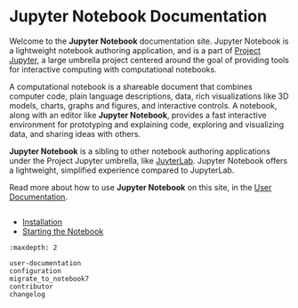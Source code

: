 # Jupyter Notebook Documentation

Welcome to the **Jupyter Notebook** documentation site. Jupyter Notebook is
a lightweight notebook authoring application, and is a part of [Project
Jupyter](https://docs.jupyter.org/en/latest/), a large umbrella project
centered around the goal of providing tools for interactive computing
with computational notebooks.

A computational notebook is a shareable document that combines computer
code, plain language descriptions, data, rich visualizations like 3D models,
charts, graphs and figures, and interactive controls. A notebook, along with
an editor like **Jupyter Notebook**, provides a fast interactive environment for
prototyping and explaining code, exploring and visualizing data, and sharing
ideas with others.

**Jupyter Notebook** is a sibling to other notebook authoring applications under
the Project Jupyter umbrella, like [JuyterLab](https://jupyterlab.readthedocs.io/en/stable/).
Jupyter Notebook offers a lightweight, simplified experience compared to JupyterLab.

Read more about how to use **Jupyter Notebook** on this site, in the [User
Documentation](notebook).

```{image} ./_static/images/notebook-running-code.png

```

- [Installation](https://jupyter.readthedocs.io/en/latest/install.html)
- [Starting the Notebook](https://jupyter.readthedocs.io/en/latest/running.html)

```{toctree}
:maxdepth: 2

user-documentation
configuration
migrate_to_notebook7
contributor
changelog
```
